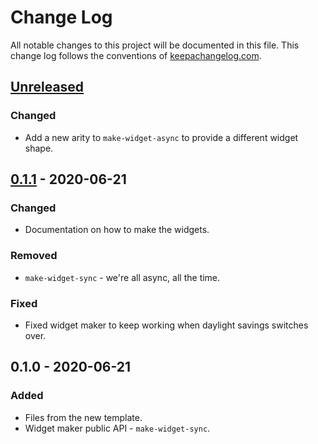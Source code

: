 # Change Log
All notable changes to this project will be documented in this file. This change log follows the conventions of [keepachangelog.com](http://keepachangelog.com/).

## [Unreleased]
### Changed
- Add a new arity to `make-widget-async` to provide a different widget shape.

## [0.1.1] - 2020-06-21
### Changed
- Documentation on how to make the widgets.

### Removed
- `make-widget-sync` - we're all async, all the time.

### Fixed
- Fixed widget maker to keep working when daylight savings switches over.

## 0.1.0 - 2020-06-21
### Added
- Files from the new template.
- Widget maker public API - `make-widget-sync`.

[Unreleased]: https://github.com/your-name/my-first-app/compare/0.1.1...HEAD
[0.1.1]: https://github.com/your-name/my-first-app/compare/0.1.0...0.1.1

